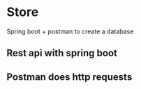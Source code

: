 # Store
Spring boot + postman to create a database
## Rest api with spring boot
## Postman does http requests
